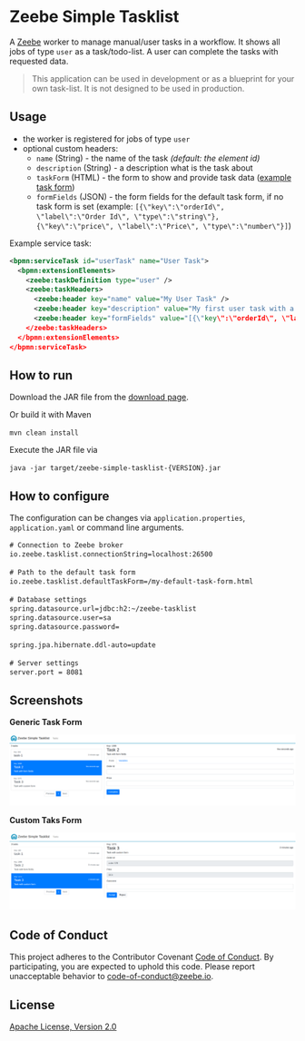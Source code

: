 Zeebe Simple Tasklist
=========================

A [Zeebe](https://zeebe.io) worker to manage manual/user tasks in a workflow. It shows all jobs of type `user` as a task/todo-list. A user can complete the tasks with requested data. 

> This application can be used in development or as a blueprint for your own task-list. It is not designed to be used in production. 

## Usage

* the worker is registered for jobs of type `user`
* optional custom headers:
  * `name` (String) - the name of the task _(default: the element id)_
  * `description` (String) - a description what is the task about
  * `taskForm` (HTML) - the form to show and provide task data ([example task form]())
  * `formFields` (JSON) - the form fields for the default task form, if no task form is set (example: `[{\"key\":\"orderId\", \"label\":\"Order Id\", \"type\":\"string\"}, {\"key\":\"price\", \"label\":\"Price\", \"type\":\"number\"}]`)

Example service task:

```xml
<bpmn:serviceTask id="userTask" name="User Task">
  <bpmn:extensionElements>
    <zeebe:taskDefinition type="user" />
    <zeebe:taskHeaders>
      <zeebe:header key="name" value="My User Task" />
      <zeebe:header key="description" value="My first user task with a form field." />
      <zeebe:header key="formFields" value="[{\"key\":\"orderId\", \"label\":\"Order Id\", \"type\":\"string\"}]" />
    </zeebe:taskHeaders>
  </bpmn:extensionElements>
</bpmn:serviceTask>
```

## How to run

Download the JAR file from the [download page]().

Or build it with Maven

`mvn clean install`

Execute the JAR file via

`java -jar target/zeebe-simple-tasklist-{VERSION}.jar`

## How to configure

The configuration can be changes via `application.properties`, `application.yaml` or command line arguments.

```
# Connection to Zeebe broker
io.zeebe.tasklist.connectionString=localhost:26500

# Path to the default task form  
io.zeebe.tasklist.defaultTaskForm=/my-default-task-form.html

# Database settings
spring.datasource.url=jdbc:h2:~/zeebe-tasklist
spring.datasource.user=sa
spring.datasource.password=

spring.jpa.hibernate.ddl-auto=update

# Server settings
server.port = 8081
```

## Screenshots

**Generic Task Form**

![screenshot](docs/generic-task-form.png)

**Custom Taks Form**

![screenshot](docs/custom-task-form.png)

## Code of Conduct

This project adheres to the Contributor Covenant [Code of
Conduct](/CODE_OF_CONDUCT.md). By participating, you are expected to uphold
this code. Please report unacceptable behavior to code-of-conduct@zeebe.io.

## License

[Apache License, Version 2.0](/LICENSE) 

[broker-core]: https://github.com/zeebe-io/zeebe/tree/master/broker-core
[agpl]: https://github.com/zeebe-io/zeebe/blob/master/GNU-AGPL-3.0
